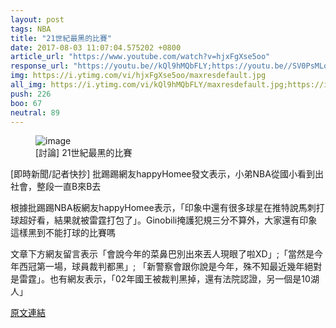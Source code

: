 ```yaml
---
layout: post
tags: NBA
title: "21世紀最黑的比賽"
date: 2017-08-03 11:07:04.575202 +0800
article_url: "https://www.youtube.com/watch?v=hjxFgXse5oo"
response_url: "https://youtu.be//kQl9hMQbFLY;https://youtu.be//SV0PsMLonPc"
img: https://i.ytimg.com/vi/hjxFgXse5oo/maxresdefault.jpg
all_img: https://i.ytimg.com/vi/kQl9hMQbFLY/maxresdefault.jpg;https://i.ytimg.com/vi/SV0PsMLonPc/maxresdefault.jpg
push: 226
boo: 67
neutral: 89
---
```


<figure>
<img src="https://i.ytimg.com/vi/hjxFgXse5oo/maxresdefault.jpg" alt="image">
<figcaption>
[討論] 21世紀最黑的比賽
</figcaption>
</figure>



[即時新聞/記者快抄] 批踢踢網友happyHomee發文表示，小弟NBA從國小看到出社會，整段一直B來B去

根據批踢踢NBA板網友happyHomee表示，「印象中還有很多球星在推特說馬刺打球超好看，結果就被雷霆打包了」。Ginobili掩護犯規三分不算外，大家還有印象這樣黑到不能打球的比賽嗎

文章下方網友留言表示「會說今年的菜鼻巴別出來丟人現眼了啦XD」;「當然是今年西冠第一場，球員裁判都黑」; 「新警察會跟你說是今年，殊不知最近幾年絕對是雷霆」。也有網友表示，「02年國王被裁判黑掉，還有法院認證，另一個是10湖人」

<a href = "https://www.ptt.cc/bbs/NBA/M.1501334263.A.520.html">原文連結</a>

